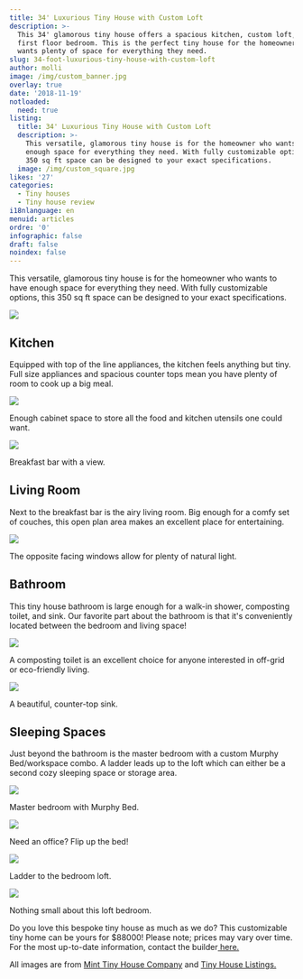 ```yaml
---
title: 34' Luxurious Tiny House with Custom Loft
description: >-
  This 34' glamorous tiny house offers a spacious kitchen, custom loft, and
  first floor bedroom. This is the perfect tiny house for the homeowner who
  wants plenty of space for everything they need.
slug: 34-foot-luxurious-tiny-house-with-custom-loft
author: molli
image: /img/custom_banner.jpg
overlay: true
date: '2018-11-19'
notloaded:
  need: true
listing:
  title: 34' Luxurious Tiny House with Custom Loft
  description: >-
    This versatile, glamorous tiny house is for the homeowner who wants to have
    enough space for everything they need. With fully customizable options, the
    350 sq ft space can be designed to your exact specifications. 
  image: /img/custom_square.jpg
likes: '27'
categories:
  - Tiny houses
  - Tiny house review
i18nlanguage: en
menuid: articles
ordre: '0'
infographic: false
draft: false
noindex: false
---
```

This versatile, glamorous tiny house is for the homeowner who wants to have enough space for everything they need. With fully customizable options, this 350 sq ft space can be designed to your exact specifications. 

![](/img/custom.jpg)

## Kitchen

Equipped with top of the line appliances, the kitchen feels anything but tiny. Full size appliances and spacious counter tops mean you have plenty of room to cook up a big meal.

![](/img/custom1.jpeg)

<span class="figcaption">Enough cabinet space to store all the food and kitchen utensils one could want.</span>

![](/img/custom2.jpeg)

<span class="figcaption">Breakfast bar with a view.</span>

## Living Room

Next to the breakfast bar is the airy living room. Big enough for a comfy set of couches, this open plan area makes an excellent place for entertaining.

![](/img/custom3.jpeg)

<span class="figcaption">The opposite facing windows allow for plenty of natural light.</span>

## Bathroom

This tiny house bathroom is large enough for a walk-in shower, composting toilet, and sink. Our favorite part about the bathroom is that it's conveniently located between the bedroom and living space!

![](/img/custom4.jpeg)

<span class="figcaption">A composting toilet is an excellent choice for anyone interested in off-grid or eco-friendly living.</span>

![](/img/custom5.jpeg)

<span class="figcaption">A beautiful, counter-top sink.</span>

## Sleeping Spaces

Just beyond the bathroom is the master bedroom with a custom Murphy Bed/workspace combo. A ladder leads up to the loft which can either be a second cozy sleeping space or storage area. 

![](/img/custom6.jpeg)

<span class="figcaption">Master bedroom with Murphy Bed.</span>

![](/img/custom9.jpeg)

<span class="figcaption">Need an office? Flip up the bed!</span>

![](/img/custom7.jpeg)

<span class="figcaption">Ladder to the bedroom loft.</span>

![](/img/custom8.jpeg)

<span class="figcaption">Nothing small about this loft bedroom.</span>

Do you love this bespoke tiny house as much as we do? This customizable tiny home can be yours for $88000! Please note; prices may vary over time. For the most up-to-date information, contact the builder[ here.](https://www.minttinyhomes.com/contact-tiny-living)

All images are from [Mint Tiny House Company](https://www.minttinyhomes.com/tiny-house-gallery-mint-loft-7) and [Tiny House Listings.](https://tinyhouselistings.com/listings/34ft-custom-loft-edition)
